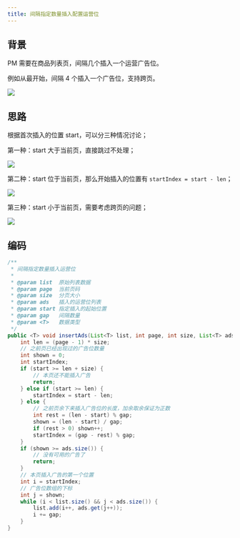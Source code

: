 ```yaml
---
title: 间隔指定数量插入配置运营位
---
```


## 背景

PM 需要在商品列表页，间隔几个插入一个运营广告位。

例如从最开始，间隔 4 个插入一个广告位，支持跨页。

![](/images/299a6f09ed84305fc042b2c77729e503.png)


## 思路

根据首次插入的位置 start，可以分三种情况讨论；

第一种：start 大于当前页，直接跳过不处理；

![](/images/fb51d3d0fc4454161c92c59616c8b8d3.png)

第二种：start 位于当前页，那么开始插入的位置有 `startIndex = start - len`；

![](/images/2d60882a3eeda56be646f14ba5f3b6af.png)

第三种：start 小于当前页，需要考虑跨页的问题；

![](/images/f1520731abc8c3e1fb29c013d717068d.png)

## 编码

```java
/**
 * 间隔指定数量插入运营位
 *
 * @param list  原始列表数据
 * @param page  当前页码
 * @param size  分页大小
 * @param ads   插入的运营位列表
 * @param start 指定插入的起始位置
 * @param gap   间隔数量
 * @param <T>   数据类型
 */
public <T> void insertAds(List<T> list, int page, int size, List<T> ads, int start, int gap) {
    int len = (page - 1) * size;
    // 之前页已经出现过的广告位数量
    int shown = 0;
    int startIndex;
    if (start >= len + size) {
        // 本页还不能插入广告
        return;
    } else if (start >= len) {
        startIndex = start - len;
    } else {
        // 之前页余下来插入广告位的长度，加余取余保证为正数
        int rest = (len - start) % gap;
        shown = (len - start) / gap;
        if (rest > 0) shown++;
        startIndex = (gap - rest) % gap;
    }
    if (shown >= ads.size()) {
        // 没有可用的广告了
        return;
    }
    // 本页插入广告的第一个位置
    int i = startIndex;
    // 广告位数组的下标
    int j = shown;
    while (i < list.size() && j < ads.size()) {
        list.add(i++, ads.get(j++));
        i += gap;
    }
}
```